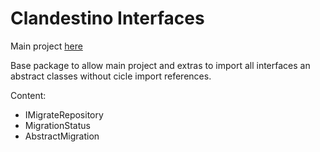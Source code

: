 # Clandestino Interfaces

Main project [here](https://github.com/CenturyBoys/clandestino)

Base package to allow main project and extras to import all interfaces an abstract classes without cicle import references.

Content:

- IMigrateRepository
- MigrationStatus
- AbstractMigration